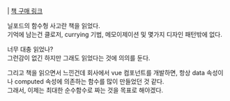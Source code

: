 | [책 구매 링크](https://www.yes24.com/Product/Goods/29029252)

닐포드의 함수헝 사고란 책을 읽었다.  
기억에 남는건 클로저, currying 기법, 메모이제이션 및 몇가지 디자인 패턴밖에 없다.  

너무 대충 읽었나?  
그런감이 없긴 하지만 그래도 읽었다는 것에 의의를 둔다.

그리고 책을 읽으면서 느낀건데
회사에서 vue 컴포넌트를 개발하면, 항상 data 속성이나 computed 속성에 의존하는 함수를 많이 만들었던 것 같다.  
그래서, 이제는 최대한 순수함수로 짜는 것을 목표로 해야겠다.  